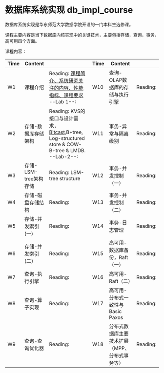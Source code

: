 # 数据库系统实现 db_impl_course

数据库系统实现是华东师范大学数据学院开设的一门本科生选修课。

课程主要内容是当下数据库内核实现中的关键技术，主要包括存储，查询，事务，高可用四个方面。


课程内容：

| Time | Content| |Time|Content| |
|------|-------|------|------|------|------|
|W1| 课程介绍|Reading: [课程简介、系统研究关注的内容、性能指标、课程要求](https://github.com/dase314/dase314.github.io/blob/main/files/W1-Intro.pptx) --Lab 1--:  |W10| 查询-OLAP数据库的存储与执行引擎 | Reading:|
|W2|存储-数据库存储架构|Reading: KVS的接口与设计需求， [Bitcast](),B+tree, Log-structured store & COW-B+tree & LMDB. --Lab-2--: |W11| 事务-异常与隔离级别|Reading:|
|W3|存储-LSM-tree架构存储|Reading: LSM-tree structure |W12| 事务-并发控制（一）|Reading:|
|W4|存储-磁盘存储结构|Reading:|W13| 事务-并发控制（二）|Reading:|
|W5|存储-并发索引(一)|Reading:|W14| 事务-日志管理|Reading:|
|W6|存储-并发索引(二）|Reading:|W15|高可用-数据库备份，Raft（一）|Reading:|
|W7|查询-执行引擎|Reading:|W16|高可用-Raft（二）|Reading:|
|W8|查询-算子实现|Reading:|W17|高可用-分布式一致性与Basic Paxos|Reading:|
|W9|查询-查询优化器|Reading:|W18|分布式数据库主要技术扩展（MPP、分布式事务等）|Reading:|
